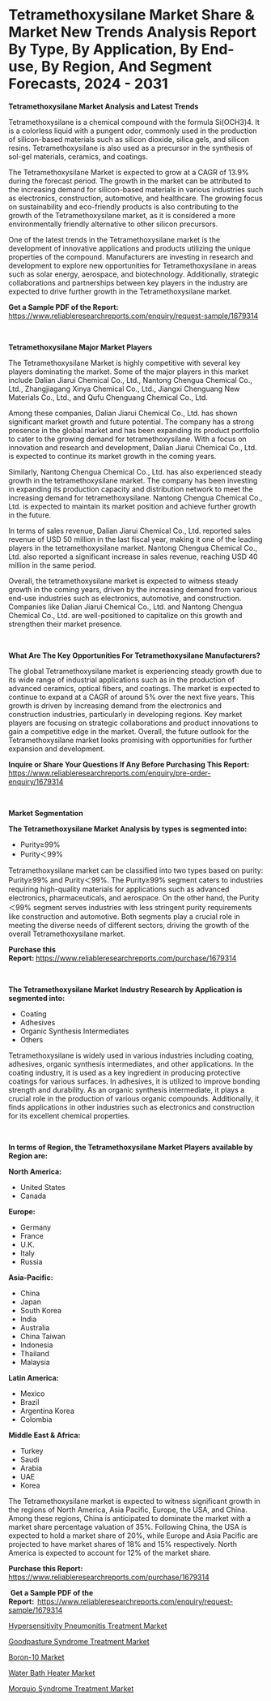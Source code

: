 <p><h1>Tetramethoxysilane Market Share & Market New Trends Analysis Report By Type, By Application, By End-use, By Region, And Segment Forecasts, 2024 - 2031</h1></p><p><strong>Tetramethoxysilane Market Analysis and Latest Trends</strong></p>
<p><p>Tetramethoxysilane is a chemical compound with the formula Si(OCH3)4. It is a colorless liquid with a pungent odor, commonly used in the production of silicon-based materials such as silicon dioxide, silica gels, and silicon resins. Tetramethoxysilane is also used as a precursor in the synthesis of sol-gel materials, ceramics, and coatings.</p><p>The Tetramethoxysilane Market is expected to grow at a CAGR of 13.9% during the forecast period. The growth in the market can be attributed to the increasing demand for silicon-based materials in various industries such as electronics, construction, automotive, and healthcare. The growing focus on sustainability and eco-friendly products is also contributing to the growth of the Tetramethoxysilane market, as it is considered a more environmentally friendly alternative to other silicon precursors.</p><p>One of the latest trends in the Tetramethoxysilane market is the development of innovative applications and products utilizing the unique properties of the compound. Manufacturers are investing in research and development to explore new opportunities for Tetramethoxysilane in areas such as solar energy, aerospace, and biotechnology. Additionally, strategic collaborations and partnerships between key players in the industry are expected to drive further growth in the Tetramethoxysilane market.</p></p>
<p><strong>Get a Sample PDF of the Report:&nbsp;</strong> <a href="https://www.reliableresearchreports.com/enquiry/request-sample/1679314">https://www.reliableresearchreports.com/enquiry/request-sample/1679314</a></p>
<p>&nbsp;</p>
<p><strong>Tetramethoxysilane Major Market Players</strong></p>
<p><p>The Tetramethoxysilane Market is highly competitive with several key players dominating the market. Some of the major players in this market include Dalian Jiarui Chemical Co., Ltd., Nantong Chengua Chemical Co., Ltd., Zhangjiagang Xinya Chemical Co., Ltd., Jiangxi Chenguang New Materials Co., Ltd., and Qufu Chenguang Chemical Co., Ltd.</p><p>Among these companies, Dalian Jiarui Chemical Co., Ltd. has shown significant market growth and future potential. The company has a strong presence in the global market and has been expanding its product portfolio to cater to the growing demand for tetramethoxysilane. With a focus on innovation and research and development, Dalian Jiarui Chemical Co., Ltd. is expected to continue its market growth in the coming years.</p><p>Similarly, Nantong Chengua Chemical Co., Ltd. has also experienced steady growth in the tetramethoxysilane market. The company has been investing in expanding its production capacity and distribution network to meet the increasing demand for tetramethoxysilane. Nantong Chengua Chemical Co., Ltd. is expected to maintain its market position and achieve further growth in the future.</p><p>In terms of sales revenue, Dalian Jiarui Chemical Co., Ltd. reported sales revenue of USD 50 million in the last fiscal year, making it one of the leading players in the tetramethoxysilane market. Nantong Chengua Chemical Co., Ltd. also reported a significant increase in sales revenue, reaching USD 40 million in the same period.</p><p>Overall, the tetramethoxysilane market is expected to witness steady growth in the coming years, driven by the increasing demand from various end-use industries such as electronics, automotive, and construction. Companies like Dalian Jiarui Chemical Co., Ltd. and Nantong Chengua Chemical Co., Ltd. are well-positioned to capitalize on this growth and strengthen their market presence.</p></p>
<p>&nbsp;</p>
<p><strong>What Are The Key Opportunities For Tetramethoxysilane Manufacturers?</strong></p>
<p><p>The global Tetramethoxysilane market is experiencing steady growth due to its wide range of industrial applications such as in the production of advanced ceramics, optical fibers, and coatings. The market is expected to continue to expand at a CAGR of around 5% over the next five years. This growth is driven by increasing demand from the electronics and construction industries, particularly in developing regions. Key market players are focusing on strategic collaborations and product innovations to gain a competitive edge in the market. Overall, the future outlook for the Tetramethoxysilane market looks promising with opportunities for further expansion and development.</p></p>
<p><strong>Inquire or Share Your Questions If Any Before Purchasing This Report:</strong> <a href="https://www.reliableresearchreports.com/enquiry/pre-order-enquiry/1679314">https://www.reliableresearchreports.com/enquiry/pre-order-enquiry/1679314</a></p>
<p>&nbsp;</p>
<p><strong>Market Segmentation</strong></p>
<p><strong>The Tetramethoxysilane Market Analysis by types is segmented into:</strong></p>
<p><ul><li>Purity≥99%</li><li>Purity＜99%</li></ul></p>
<p><p>Tetramethoxysilane market can be classified into two types based on purity: Purity≥99% and Purity＜99%. The Purity≥99% segment caters to industries requiring high-quality materials for applications such as advanced electronics, pharmaceuticals, and aerospace. On the other hand, the Purity＜99% segment serves industries with less stringent purity requirements like construction and automotive. Both segments play a crucial role in meeting the diverse needs of different sectors, driving the growth of the overall Tetramethoxysilane market.</p></p>
<p><strong>Purchase this Report:&nbsp;</strong><a href="https://www.reliableresearchreports.com/purchase/1679314">https://www.reliableresearchreports.com/purchase/1679314</a></p>
<p>&nbsp;</p>
<p><strong>The Tetramethoxysilane Market Industry Research by Application is segmented into:</strong></p>
<p><ul><li>Coating</li><li>Adhesives</li><li>Organic Synthesis Intermediates</li><li>Others</li></ul></p>
<p><p>Tetramethoxysilane is widely used in various industries including coating, adhesives, organic synthesis intermediates, and other applications. In the coating industry, it is used as a key ingredient in producing protective coatings for various surfaces. In adhesives, it is utilized to improve bonding strength and durability. As an organic synthesis intermediate, it plays a crucial role in the production of various organic compounds. Additionally, it finds applications in other industries such as electronics and construction for its excellent chemical properties.</p></p>
<p>&nbsp;</p>
<p><strong>In terms of Region, the Tetramethoxysilane Market Players available by Region are:</strong></p>
<p>
    <p> <strong> North America: </strong>
        <ul>
            <li>United States</li>
            <li>Canada</li>
        </ul>
        </p> 
    <p> <strong> Europe: </strong>
        <ul>
            <li>Germany</li>
            <li>France</li>
            <li>U.K.</li>
            <li>Italy</li>
            <li>Russia</li>
        </ul>
        </p> 
    <p> <strong> Asia-Pacific: </strong>
        <ul>
            <li>China</li>
            <li>Japan</li>
            <li>South Korea</li>
            <li>India</li>
            <li>Australia</li>
            <li>China Taiwan</li>
            <li>Indonesia</li>
            <li>Thailand</li>
            <li>Malaysia</li>
        </ul>
        </p> 
    <p> <strong> Latin America: </strong>
        <ul>
            <li>Mexico</li>
            <li>Brazil</li>
            <li>Argentina Korea</li>
            <li>Colombia</li>
        </ul>
        </p> 
    <p> <strong> Middle East & Africa: </strong>
        <ul>
            <li>Turkey</li>
            <li>Saudi</li>
            <li>Arabia</li>
            <li>UAE</li>
            <li>Korea</li>
        </ul>
    </p>
    </p>
<p><p>The Tetramethoxysilane market is expected to witness significant growth in the regions of North America, Asia Pacific, Europe, the USA, and China. Among these regions, China is anticipated to dominate the market with a market share percentage valuation of 35%. Following China, the USA is expected to hold a market share of 20%, while Europe and Asia Pacific are projected to have market shares of 18% and 15% respectively. North America is expected to account for 12% of the market share.</p></p>
<p><strong>Purchase this Report: </strong><a href="https://www.reliableresearchreports.com/purchase/1679314">https://www.reliableresearchreports.com/purchase/1679314</a></p>
<p>&nbsp;<strong>Get a Sample PDF of the Report:&nbsp;&nbsp;</strong><a href="https://www.reliableresearchreports.com/enquiry/request-sample/1679314">https://www.reliableresearchreports.com/enquiry/request-sample/1679314</a></p>
<p><strong></strong></p>
<p><p><a href="https://medium.com/@chiragreportprime4/hypersensitivity-pneumonitis-treatment-market-exploring-market-share-market-trends-and-future-962aa87417fa">Hypersensitivity Pneumonitis Treatment Market</a></p><p><a href="https://medium.com/@chiragreportprime4/goodpasture-syndrome-treatment-market-size-reveals-the-best-marketing-channels-in-global-industry-d797aceaa9c1">Goodpasture Syndrome Treatment Market</a></p><p><a href="https://github.com/zjyglelu/Market-Research-Report-List-1/blob/main/boron-10-market.md">Boron-10 Market</a></p><p><a href="https://github.com/mbisetmhermsr/Market-Research-Report-List-1/blob/main/water-bath-heater-market.md">Water Bath Heater Market</a></p><p><a href="https://medium.com/@chiragreportprime4/morquio-syndrome-treatment-market-trends-and-market-analysis-forecasted-for-period-2024-2031-9df6c25ce3fe">Morquio Syndrome Treatment Market</a></p></p>